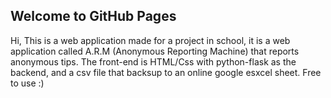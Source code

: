 ## Welcome to GitHub Pages

Hi, This is a web application made for a project in school, it is a web application called A.R.M (Anonymous Reporting Machine) that 
reports anonymous tips. The front-end is HTML/Css with python-flask as the backend, and a csv file that backsup to an online google
esxcel sheet. Free to use :)
